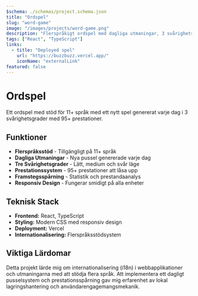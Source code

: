 ```yaml
---
$schema: ./schemas/project.schema.json
title: "Ordspel"
slug: "word-game"
image: "/images/projects/word-game.png"
description: "Flerspråkigt ordspel med dagliga utmaningar, 3 svårighetsgrader och 95+ prestationer på 11+ språk."
tags: ["React", "TypeScript"]
links:
  - title: "Deployed spel"
    url: "https://buzzbuzz.vercel.app/"
    iconName: "externalLink"
featured: false
---
```


# Ordspel

Ett ordspel med stöd för 11+ språk med ett nytt spel genererat varje dag i 3 svårighetsgrader med 95+ prestationer.

## Funktioner

- **Flerspråksstöd** - Tillgängligt på 11+ språk
- **Dagliga Utmaningar** - Nya pussel genererade varje dag
- **Tre Svårighetsgrader** - Lätt, medium och svår läge
- **Prestationssystem** - 95+ prestationer att låsa upp
- **Framstegsspårning** - Statistik och prestandaanalys
- **Responsiv Design** - Fungerar smidigt på alla enheter

## Teknisk Stack

- **Frontend:** React, TypeScript
- **Styling:** Modern CSS med responsiv design
- **Deployment:** Vercel
- **Internationalisering:** Flerspråksstödsystem

## Viktiga Lärdomar

Detta projekt lärde mig om internationalisering (i18n) i webbapplikationer och utmaningarna med att stödja flera språk. Att implementera ett dagligt pusselsystem och prestationsspårning gav mig erfarenhet av lokal lagringshantering och användarengagemangsmekanik.